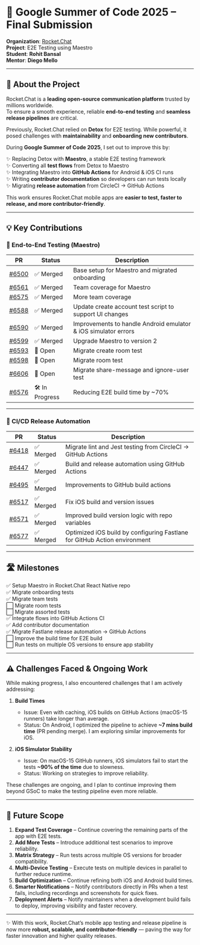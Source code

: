# 🚀 Google Summer of Code 2025 – Final Submission  

**Organization**: [Rocket.Chat](https://github.com/RocketChat)  
**Project**: E2E Testing using Maestro  
**Student**: **Rohit Bansal**  
**Mentor**: **Diego Mello**  

---

## 📖 About the Project  

Rocket.Chat is a **leading open-source communication platform** trusted by millions worldwide.  
To ensure a smooth experience, reliable **end-to-end testing** and **seamless release pipelines** are critical.  

Previously, Rocket.Chat relied on **Detox** for E2E testing. While powerful, it posed challenges with **maintainability** and **onboarding new contributors**.  

During **Google Summer of Code 2025**, I set out to improve this by:  

✨ Replacing Detox with **Maestro**, a stable E2E testing framework  
✨ Converting all **test flows** from Detox to Maestro  
✨ Integrating Maestro into **GitHub Actions** for Android & iOS CI runs  
✨ Writing **contributor documentation** so developers can run tests locally  
✨ Migrating **release automation** from CircleCI → GitHub Actions  

This work ensures Rocket.Chat mobile apps are **easier to test, faster to release, and more contributor-friendly**.  

---

## 💡 Key Contributions  

### 🔹 End-to-End Testing (Maestro)  
| PR | Status | Description |
|----|--------|-------------| 
| [#6500](https://github.com/RocketChat/Rocket.Chat.ReactNative/pull/6500) | ✅ Merged | Base setup for Maestro and migrated onboarding |
| [#6561](https://github.com/RocketChat/Rocket.Chat.ReactNative/pull/6561) | ✅ Merged | Team coverage for Maestro |
| [#6575](https://github.com/RocketChat/Rocket.Chat.ReactNative/pull/6575) | ✅ Merged | More team coverage |
| [#6588](https://github.com/RocketChat/Rocket.Chat.ReactNative/pull/6588) | ✅ Merged | Update create account test script to support UI changes |
| [#6590](https://github.com/RocketChat/Rocket.Chat.ReactNative/pull/6590) | ✅ Merged | Improvements to handle Android emulator & iOS simulator errors |
| [#6599](https://github.com/RocketChat/Rocket.Chat.ReactNative/pull/6599) | ✅ Merged | Upgrade Maestro to version 2 |
| [#6593](https://github.com/RocketChat/Rocket.Chat.ReactNative/pull/6593) | 🔄 Open | Migrate create room test |
| [#6598](https://github.com/RocketChat/Rocket.Chat.ReactNative/pull/6598) | 🔄 Open | Migrate room test |
| [#6606](https://github.com/RocketChat/Rocket.Chat.ReactNative/pull/6606) | 🔄 Open | Migrate share-message and ignore-user test |
| [#6576](https://github.com/RocketChat/Rocket.Chat.ReactNative/pull/6576) | 🛠️ In Progress | Reducing E2E build time by ~70% |

---

### 🔹 CI/CD Release Automation  
| PR | Status | Description |
|----|--------|-------------|
| [#6418](https://github.com/RocketChat/Rocket.Chat.ReactNative/pull/6418) | ✅ Merged | Migrate lint and Jest testing from CircleCI → GitHub Actions |
| [#6447](https://github.com/RocketChat/Rocket.Chat.ReactNative/pull/6447) | ✅ Merged | Build and release automation using GitHub Actions |
| [#6495](https://github.com/RocketChat/Rocket.Chat.ReactNative/pull/6495) | ✅ Merged | Improvements to GitHub build actions |
| [#6517](https://github.com/RocketChat/Rocket.Chat.ReactNative/pull/6517) | ✅ Merged | Fix iOS build and version issues |
| [#6571](https://github.com/RocketChat/Rocket.Chat.ReactNative/pull/6571) | ✅ Merged | Improved build version logic with repo variables |
| [#6577](https://github.com/RocketChat/Rocket.Chat.ReactNative/pull/6577) | ✅ Merged | Optimized iOS build by configuring Fastlane for GitHub Action environment |

---

## 🛣️ Milestones  

✅ Setup Maestro in Rocket.Chat React Native repo  
✅ Migrate onboarding tests  
✅ Migrate team tests  
⬜ Migrate room tests  
⬜ Migrate assorted tests  
✅ Integrate flows into GitHub Actions CI  
✅ Add contributor documentation  
✅ Migrate Fastlane release automation → GitHub Actions  
⬜ Improve the build time for E2E build  
⬜ Run tests on multiple OS versions to ensure app stability  

---

## ⚠️ Challenges Faced & Ongoing Work  

While making progress, I also encountered challenges that I am actively addressing:  

1. **Build Times**  
   - Issue: Even with caching, iOS builds on GitHub Actions (macOS-15 runners) take longer than average.  
   - Status: On Android, I optimized the pipeline to achieve **~7 mins build time** (PR pending merge). I am exploring similar improvements for iOS.  

2. **iOS Simulator Stability**  
   - Issue: On macOS-15 GitHub runners, iOS simulators fail to start the tests **~90% of the time** due to slowness.  
   - Status: Working on strategies to improve reliability.

These challenges are ongoing, and I plan to continue improving them beyond GSoC to make the testing pipeline even more reliable.  

---

## 🔮 Future Scope

1. **Expand Test Coverage** – Continue covering the remaining parts of the app with E2E tests.  
2. **Add More Tests** – Introduce additional test scenarios to improve reliability.  
3. **Matrix Strategy** – Run tests across multiple OS versions for broader compatibility.  
4. **Multi-Device Testing** – Execute tests on multiple devices in parallel to further reduce runtime.  
5. **Build Optimization** – Continue refining both iOS and Android build times.  
6. **Smarter Notifications** – Notify contributors directly in PRs when a test fails, including recordings and screenshots for quick fixes.  
7. **Deployment Alerts** – Notify maintainers when a development build fails to deploy, improving visibility and faster recovery.  

---

✨ With this work, Rocket.Chat’s mobile app testing and release pipeline is now more **robust, scalable, and contributor-friendly** — paving the way for faster innovation and higher quality releases.
